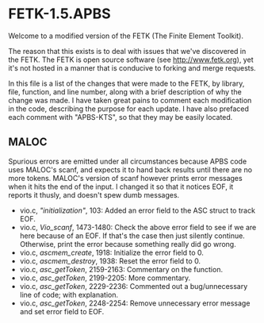 FETK-1.5.APBS
=============
Welcome to a modified version of the FETK (The Finite Element Toolkit).

The reason that this exists is to deal with issues that we've discovered in the FETK.  The FETK is open source software (see http://www.fetk.org), yet it's not hosted in a manner that is conducive to forking and merge requests.

In this file is a list of the changes that were made to the FETK, by library, file, function, and line number, along with a brief description of why the change was made.  I have taken great pains to comment each modification in the code, describing the purpose for each update.  I have also prefaced each comment with "APBS-KTS", so that they may be easily located.

MALOC
-----
Spurious errors are emitted under all circumstances because APBS code uses MALOC's scanf, and expects it to hand back results until there are no more tokens.  MALOC's version of scanf however prints error messages when it hits the end of the input.  I changed it so that it notices EOF, it reports it thusly, and doesn't spew dumb messages.
* vio.c, _"initialization"_, 103: Added an error field to the ASC struct to track EOF.
* vio.c, _Vio_scanf_, 1473-1480: Check the above error field to see if we are here because of an EOF.  If that's the case then just silently continue.  Otherwise, print the error because something really did go wrong.
* vio.c, _ascmem_create_, 1918: Initialize the error field to 0.
* vio.c, _ascmem_destroy_, 1938: Reset the error field to 0.
* vio.c, _asc_getToken_, 2159-2163: Commentary on the function.
* vio.c, _asc_getToken_, 2199-2205: More commentary.
* vio.c, _asc_getToken_, 2229-2236: Commented out a bug/unnecessary line of code; with explanation.
* vio.c, _asc_getToken_, 2248-2254: Remove unnecessary error message and set error field to EOF.
